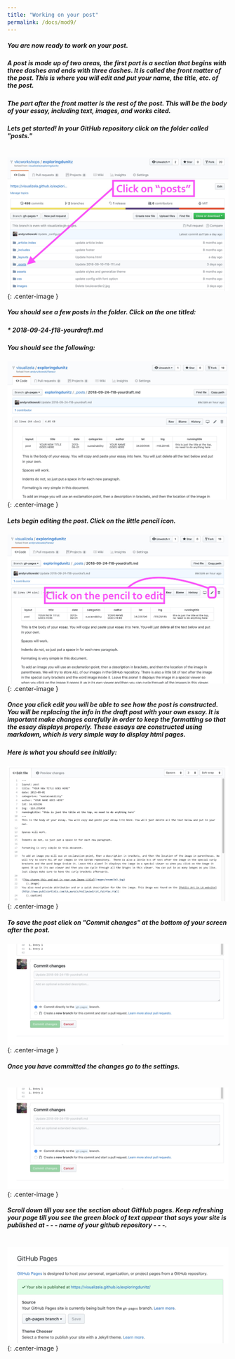 ```yaml
---
title: "Working on your post"
permalink: /docs/mod9/
---
```


##### You are now ready to work on your post. 

##### A post is made up of two areas, the first part is a section that begins with three dashes and ends with three dashes. It is called the front matter of the post. This is where you will edit and put your name, the title, etc. of the post.

<script src="https://gist.github.com/andyrutkowski/92a02fb7d258be06afa99ced09fd1f64.js"></script>

##### The part after the front matter is the rest of the post. This will be the body of your essay, including text, images, and works cited.

<script src="https://gist.github.com/andyrutkowski/25d7a1b093844d5c39f081c261791cbc.js"></script>

##### Lets get started! In your GitHub repository click on the folder called "posts." 
&nbsp;
![Click on Posts](https://raw.githubusercontent.com/visualizela/exploringdunitzdoc/gh-pages/img/github5.jpg){: .center-image }

##### You should see a few posts in the folder. Click on the one titled:
##### * 2018-09-24-f18-yourdraft.md

##### You should see the following:

![Click on Posts](https://raw.githubusercontent.com/visualizela/exploringdunitzdoc/gh-pages/img/github7.jpg){: .center-image }

##### Lets begin editing the post. Click on the little pencil icon.

![Click on Posts](https://raw.githubusercontent.com/visualizela/exploringdunitzdoc/gh-pages/img/github6.jpg){: .center-image }


##### Once you click edit you will be able to see how the post is constructed. You will be replacing the info in the draft post with your own essay. It is important make changes carefully in order to keep the formatting so that the essay displays properly. These essays are constructed using markdown, which is very simple way to display html pages.

##### Here is what you should see initially:

![Click on Posts](https://raw.githubusercontent.com/visualizela/exploringdunitzdoc/gh-pages/img/github8.jpg){: .center-image }

##### To save the post click on "Commit changes" at the bottom of your screen after the post. 

![Click on Posts](https://raw.githubusercontent.com/visualizela/exploringdunitzdoc/gh-pages/img/github9.jpg){: .center-image }

##### Once you have committed the changes go to the settings.
&nbsp;
![Click on Posts](https://raw.githubusercontent.com/visualizela/exploringdunitzdoc/gh-pages/img/github9.jpg){: .center-image }
&nbsp;
##### Scroll down till you see the section about GitHub pages. Keep refreshing your page till you see the green block of text appear that says your site is published at - - - name of your github repository - - -.
&nbsp;
![Click on Posts](https://raw.githubusercontent.com/visualizela/exploringdunitzdoc/gh-pages/img/github11.jpg){: .center-image }
&nbsp;

